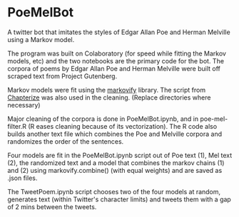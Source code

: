 # PoeMelBot

A twitter bot that imitates the styles of Edgar Allan Poe and Herman Melville using a Markov model.

The program was built on Colaboratory (for speed while fitting the Markov models, etc) and the two notebooks are the primary code for the bot. The corpora of poems by Edgar Allan Poe and Herman Melville were built off scraped text from Project Gutenberg. 

Markov models were fit using the [markovify](https://github.com/jsvine/markovify) library.
The script from [Chapterize](https://github.com/JonathanReeve/chapterize) was also used in the cleaning.
(Replace directories where necessary)

Major cleaning of the corpora is done in PoeMelBot.ipynb, and in poe-mel-filter.R (R eases cleaning because of its vectorization). The R code also builds another text file which combines the Poe and Melville corpora and randomizes the order of the sentences. 

Four models are fit in the PoeMelBot.ipynb script out of Poe text (1), Mel text (2), the randomized text and a model that combines the markov chains (1) and (2) using markovify.combine() (with equal weights) and are saved as .json files. 

The TweetPoem.ipynb script chooses two of the four models at random, generates text (within Twitter's character limits) and tweets them with a gap of 2 mins between the tweets. 
